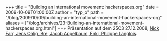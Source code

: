 +++
title = "Building an international movement: hackerspaces.org"
date = 2009-10-09T01:00:00Z
author = "typ_o"
path = "/blog/2009/10/09/building-an-international-movement-hackerspaces-org"
aliases = ["/blog/archives/23-Building-an-international-movement-hackerspaces.org.html"]
+++
Präsentation auf dem 25C3 27.12.2008, [Nick Farr, Jens Ohlig, Bre, Jacob
Appelbaum, Enki, Philippe
Langlois](https://chaosradio.ccc.de/25c3_m4v_2806.html).
